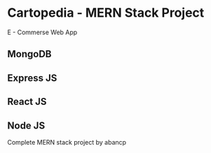 # Cartopedia -  MERN Stack Project
 E - Commerse Web App

## MongoDB  
## Express JS
## React JS
## Node JS
 



 Complete MERN stack project by abancp
 